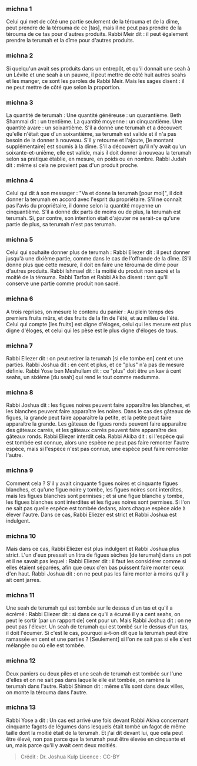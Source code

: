 
### michna 1
Celui qui met de côté une partie seulement de la térouma et de la dîme, peut prendre de la térouma de ce [tas], mais il ne peut pas prendre de la térouma de ce tas pour d'autres produits. Rabbi Meir dit : il peut également prendre la terumah et la dîme pour d'autres produits.

### michna 2
Si quelqu'un avait ses produits dans un entrepôt, et qu'il donnait une seah à un Lévite et une seah à un pauvre, il peut mettre de côté huit autres seahs et les manger, ce sont les paroles de Rabbi Meir. Mais les sages disent : il ne peut mettre de côté que selon la proportion.

### michna 3
La quantité de terumah : Une quantité généreuse : un quarantième. Beth Shammai dit : un trentième. La quantité moyenne : un cinquantième. Une quantité avare : un soixantième. S'il a donné une terumah et a découvert qu'elle n'était que d'un soixantième, sa terumah est valide et il n'a pas besoin de la donner à nouveau. S'il y retourne et l'ajoute, [le montant supplémentaire] est soumis à la dîme. S'il a découvert qu'il n'y avait qu'un soixante-et-unième, elle est valide, mais il doit donner à nouveau la terumah selon sa pratique établie, en mesure, en poids ou en nombre. Rabbi Judah dit : même si cela ne provient pas d'un produit proche.

### michna 4
Celui qui dit à son messager : "Va et donne la terumah [pour moi]", il doit donner la terumah en accord avec l'esprit du propriétaire. S'il ne connaît pas l'avis du propriétaire, il donne selon la quantité moyenne un cinquantième. S'il a donné dix parts de moins ou de plus, la terumah est terumah. Si, par contre, son intention était d'ajouter ne serait-ce qu'une partie de plus, sa terumah n'est pas terumah.

### michna 5
Celui qui souhaite donner plus de terumah : Rabbi Eliezer dit : il peut donner jusqu'à une dixième partie, comme dans le cas de l'offrande de la dîme. [S'il donne plus que cette mesure, il doit en faire une térouma de dîme pour d'autres produits. Rabbi Ishmael dit : la moitié du produit non sacré et la moitié de la térouma. Rabbi Tarfon et Rabbi Akiba disent : tant qu'il conserve une partie comme produit non sacré.

### michna 6
A trois reprises, on mesure le contenu du panier : Au plein temps des premiers fruits mûrs, et des fruits de la fin de l'été, et au milieu de l'été. Celui qui compte [les fruits] est digne d'éloges, celui qui les mesure est plus digne d'éloges, et celui qui les pèse est le plus digne d'éloges de tous.

### michna 7
Rabbi Eliezer dit : on peut retirer la terumah [si elle tombe en] cent et une parties. Rabbi Joshua dit : en cent et plus, et ce "plus" n'a pas de mesure définie. Rabbi Yose ben Meshullam dit : ce "plus" doit être un kav à cent seahs, un sixième [du seah] qui rend le tout comme medumma.

### michna 8
Rabbi Joshua dit : les figues noires peuvent faire apparaître les blanches, et les blanches peuvent faire apparaître les noires. Dans le cas des gâteaux de figues, la grande peut faire apparaître la petite, et la petite peut faire apparaître la grande. Les gâteaux de figues ronds peuvent faire apparaître des gâteaux carrés, et les gâteaux carrés peuvent faire apparaître des gâteaux ronds. Rabbi Eliezer interdit cela. Rabbi Akiba dit : si l'espèce qui est tombée est connue, alors une espèce ne peut pas faire remonter l'autre espèce, mais si l'espèce n'est pas connue, une espèce peut faire remonter l'autre.

### michna 9
Comment cela ? S'il y avait cinquante figues noires et cinquante figues blanches, et qu'une figue noire y tombe, les figues noires sont interdites, mais les figues blanches sont permises ; et si une figue blanche y tombe, les figues blanches sont interdites et les figues noires sont permises. Si l'on ne sait pas quelle espèce est tombée dedans, alors chaque espèce aide à élever l'autre. Dans ce cas, Rabbi Eliezer est strict et Rabbi Joshua est indulgent.

### michna 10
Mais dans ce cas, Rabbi Eliezer est plus indulgent et Rabbi Joshua plus strict. L'un d'eux pressait un litra de figues sèches [de terumah] dans un pot et il ne savait pas lequel : Rabbi Eliezer dit : il faut les considérer comme si elles étaient séparées, afin que ceux d'en bas puissent faire monter ceux d'en haut. Rabbi Joshua dit : on ne peut pas les faire monter à moins qu'il y ait cent jarres.

### michna 11
Une seah de terumah qui est tombée sur le dessus d'un tas et qu'il a écrémé : Rabbi Eliezer dit : si dans ce qu'il a écumé il y a cent seahs, on peut le sortir [par un rapport de] cent pour un. Mais Rabbi Joshua dit : on ne peut pas l'élever. Un seah de terumah qui est tombé sur le dessus d'un tas, il doit l'écumer. Si c'est le cas, pourquoi a-t-on dit que la terumah peut être ramassée en cent et une parties ? [Seulement] si l'on ne sait pas si elle s'est mélangée ou où elle est tombée.

### michna 12
Deux paniers ou deux piles et une seah de terumah est tombée sur l'une d'elles et on ne sait pas dans laquelle elle est tombée, on ramène la terumah dans l'autre. Rabbi Shimon dit : même s'ils sont dans deux villes, on monte la térouma dans l'autre.

### michna 13
Rabbi Yose a dit : Un cas est arrivé une fois devant Rabbi Akiva concernant cinquante fagots de légumes dans lesquels était tombé un fagot de même taille dont la moitié était de la terumah. Et j'ai dit devant lui, que cela peut être élevé, non pas parce que la terumah peut être élevée en cinquante et un, mais parce qu'il y avait cent deux moitiés.

>Crédit : Dr. Joshua Kulp
>Licence : CC-BY